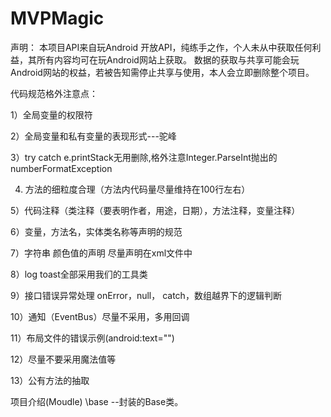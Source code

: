 # MVPMagic
声明：
本项目API来自玩Android 开放API，纯练手之作，个人未从中获取任何利益，其所有内容均可在玩Android网站上获取。 数据的获取与共享可能会玩Android网站的权益，若被告知需停止共享与使用，本人会立即删除整个项目。

代码规范格外注意点：

1）全局变量的权限符

2）全局变量和私有变量的表现形式---驼峰

3）try catch  e.printStack无用删除,格外注意Integer.ParseInt抛出的numberFormatException

4) 方法的细粒度合理（方法内代码量尽量维持在100行左右）

5）代码注释（类注释（要表明作者，用途，日期），方法注释，变量注释）

6）变量，方法名，实体类名称等声明的规范

7）字符串 颜色值的声明 尽量声明在xml文件中

8）log toast全部采用我们的工具类

9）接口错误异常处理 onError，null， catch，数组越界下的逻辑判断

10）通知（EventBus）尽量不采用，多用回调

11）布局文件的错误示例(android:text="")

12）尽量不要采用魔法值等

13）公有方法的抽取



项目介绍(Moudle)
\base      --封装的Base类。

